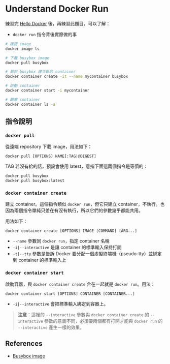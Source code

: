# Understand Docker Run

練習完 [Hello Docker](exercises-01-hello-docker.md) 後，再練習此題目，可以了解：

* `docker run` 指令背後實際做的事

```bash
# 確認 image
docker image ls

# 下載 busybox image
docker pull busybox

# 基於 busybox 建立新的 container
docker container create -it --name mycontainer busybox

# 啟動 container
docker container start -i mycontainer

# 觀察 container
docker container ls -a
```

## 指令說明

### `docker pull`

從遠端 repository 下載 image，用法如下：

```
docker pull [OPTIONS] NAME[:TAG|@DIGEST]
```

TAG 若沒有給的話，預設會使用 latest，意指下面這兩個指令是等價的：

```bash
docker pull busybox
docker pull busybox:latest
```

### `docker container create`

建立 container。這個指令類似 `docker run`，但它只建立 container，不執行。也因為兩個指令單純只差在有沒有執行，所以它們的參數幾乎都能共用。

用法如下：

```
docker container create [OPTIONS] IMAGE [COMMAND] [ARG...]
```

* `--name` 參數同 `docker run`，指定 container 名稱
* `-i|--interactive` 是讓 container 的標準輸入保持打開
* `-t|--tty` 參數是告訴 Docker 要分配一個虛擬終端機（pseudo-tty）並綁定到 container 的標準輸入上

### `docker container start`

啟動容器，與 `docker container create` 合在一起就是 `docker run`。用法： 

```
docker container start [OPTIONS] CONTAINER [CONTAINER...]
```

* `-i|--interactive` 會把標準輸入綁定到容器上。

> **注意**：這裡的 `--interactive` 參數與 `docker container create` 的 `--interactive` 參數的意義不同，必須要兩個都有打開才能與 `docker run` 的 `--interactive` 產生一樣的效果。

## References

* [Busybox image](https://hub.docker.com/_/busybox)
